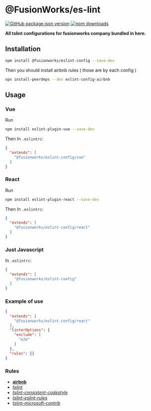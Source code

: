 # @FusionWorks/es-lint

[![GitHub package.json version](https://img.shields.io/github/package-json/v/FusionWorks/es-lint.svg?label=Version)](https://github.com/FusionWorks/es-lint) 
[![npm downloads](https://img.shields.io/npm/dm/@fusionworks/es-lint.svg)](https://npmjs.org/@fusionworks/eslint-config)
  
**All tslint configurations for fusionworks company bundled in here.**

## Installation

```sh
npm install @fusionworks/eslint-config --save-dev
```
Then you should install airbnb rules ( those are by each config )
```sh
npx install-peerdeps --dev eslint-config-airbnb
```

## Usage

### Vue
Run  
```sh
npm install eslint-plugin-vue --save-dev
```

Then In `.eslintrc`:

```json
{
  "extends": [
    "@fusionworks/eslint-config/vue"
  ]
}
```
### React
Run  
```sh
npm install eslint-plugin-react --save-dev
```

Then In `.eslintrc`:

```json
{
  "extends": [
    "@fusionworks/eslint-config/react"
  ]
}
```

### Just Javascript
In `.eslintrc`:

```json
{
  "extends": [
    "@fusionworks/eslint-config"
  ]
}
```
### Example of use
```json
{
  "extends": [
    "@fusionworks/eslint-config/react"
  ],
  "linterOptions": {
    "exclude": [
      "e2e"
    ]
  },
  "rules": {}
}
```


### Rules

* **[airbnb](https://www.npmjs.com/package/tslint-config-airbnb)**
* _[tslint](https://www.npmjs.com/package/tslint)_
* _[tslint-consistent-codestyle](https://www.npmjs.com/package/tslint-consistent-codestyle)_
* _[tslint-eslint-rules](https://www.npmjs.com/package/tslint-eslint-rules)_
* _[tslint-microsoft-contrib](https://www.npmjs.com/package/tslint-microsoft-contrib)_

